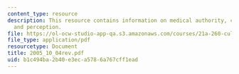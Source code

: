 ```yaml
---
content_type: resource
description: This resource contains information on medical authority, change of custom,
  and perception.
file: https://ol-ocw-studio-app-qa.s3.amazonaws.com/courses/21a-260-culture-embodiment-and-the-senses-fall-2005/b1c494ba2b40e3eca5786a767cff1ead_2005_10_04rev.pdf
file_type: application/pdf
resourcetype: Document
title: 2005_10_04rev.pdf
uid: b1c494ba-2b40-e3ec-a578-6a767cff1ead
---
```

